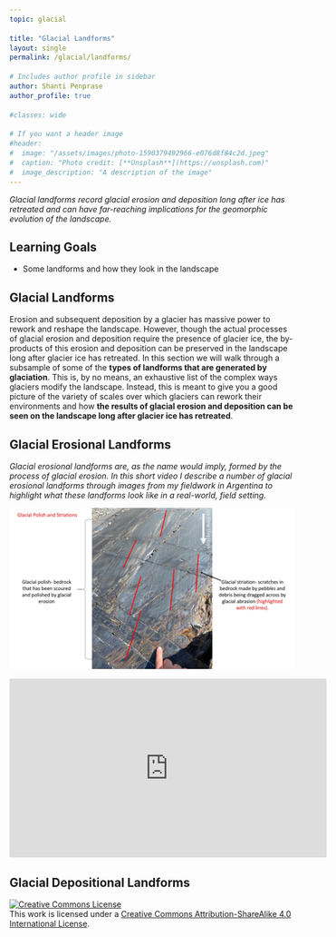 ```yaml
---
topic: glacial

title: "Glacial Landforms"
layout: single
permalink: /glacial/landforms/

# Includes author profile in sidebar
author: Shanti Penprase
author_profile: true

#classes: wide

# If you want a header image
#header:
#  image: "/assets/images/photo-1590379492966-e076d8f84c2d.jpeg"
#  caption: "Photo credit: [**Unsplash**](https://unsplash.com)"
#  image_description: "A description of the image"
---
```

*Glacial landforms record glacial erosion and deposition long after ice has retreated and can have far-reaching implications for the geomorphic evolution of the landscape.*

## Learning Goals
* Some landforms and how they look in the landscape

## Glacial Landforms
Erosion and subsequent deposition by a glacier has massive power to rework and reshape the landscape. However, though the actual processes of glacial erosion and deposition require the presence of glacier ice, the by-products of this erosion and deposition can be preserved in the landscape long after glacier ice has retreated. In this section we will walk through a subsample of some of the **types of landforms that are generated by glaciation**. This is, by no means, an exhaustive list of the complex ways glaciers modify the landscape. Instead, this is meant to give you a good picture of the variety of scales over which glaciers can rework their environments and how **the results of glacial erosion and deposition can be seen on the landscape long after glacier ice has retreated**.


## Glacial Erosional Landforms
*Glacial erosional landforms are, as the name would imply, formed by the process of glacial erosion. In this short video I describe a number of glacial erosional landforms through images from my fieldwork in Argentina to highlight what these landforms look like in a real-world, field setting.*

![Glacial Striations and Polish](/assets/images/glacial/GlacialStriationsPolish.jpg)


<iframe width="560" height="315" src="https://www.youtube.com/embed/106Btcey-q8" frameborder="0" allow="accelerometer; autoplay; clipboard-write; encrypted-media; gyroscope; picture-in-picture" allowfullscreen></iframe>

## Glacial Depositional Landforms




<a rel="license" href="http://creativecommons.org/licenses/by-sa/4.0/"><img alt="Creative Commons License" style="border-width:0" src="https://i.creativecommons.org/l/by-sa/4.0/88x31.png" /></a><br />This work is licensed under a <a rel="license" href="http://creativecommons.org/licenses/by-sa/4.0/">Creative Commons Attribution-ShareAlike 4.0 International License</a>.
